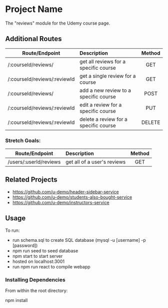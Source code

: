 # Project Name

The "reviews" module for the Udemy course page.


## Additional Routes

| Route/Endpoint                    | Description                            | Method  |
| --------------------------------- |:---------------------------------------| :------:|
| /:courseId/reviews/               | get all reviews for a specific course  | GET     |
| /:courseId/reviews/:reviewId      | get a single review for a course       | GET     |
| /:courseId/reviews/               | add a new review to a specific course  | POST    |
| /:courseId/reviews/:reviewId      | edit a review for a specific course    | PUT     |
| /:courseId/reviews/:reviewId      | delete a review for a specific course  | DELETE  |

### Stretch Goals:

| Route/Endpoint                | Description                 | Method  |
| ----------------------------- |:----------------------------| :------:|
| /users/:userId/reviews        | get all of a user's reviews | GET     |

## Related Projects

  - https://github.com/u-demo/header-sidebar-service
  - https://github.com/u-demo/students-also-bought-service
  - https://github.com/u-demo/instructors-service

## Usage
To run:
- run schema.sql to create SQL database (mysql -u [username] -p [password])
- npm run seed to seed database
- npm start to start server
- hosted on localhost:3001
- run npm run react to compile webapp 

### Installing Dependencies

From within the root directory:

npm install


